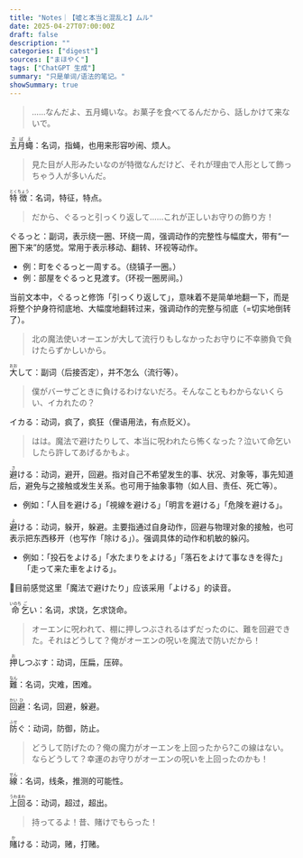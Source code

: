 ```yaml
---
title: "Notes｜【嘘と本当と混乱と】ムル"
date: 2025-04-27T07:00:00Z
draft: false
description: ""
categories: ["digest"]
sources: ["まほやく"]
tags: ["ChatGPT 生成"]
summary: "只是单词/语法的笔记。"
showSummary: true
---
```


>……なんだよ、五月蠅いな。お菓子を食べてるんだから、話しかけて来ないで。

<ruby>五月蠅<rt>さばえ</rt></ruby>：名词，指蝇，也用来形容吵闹、烦人。

>見た目が人形みたいなのが特徴なんだけど、それが理由で人形として飾っちゃう人が多いんだ。

<ruby>特<rt>とく</rt></ruby><ruby>徴<rt>ちょう</rt></ruby>：名词，特征，特点。

>だから、ぐるっと引っくり返して……これが正しいお守りの飾り方！

ぐるっと：副词，表示绕一圈、环绕一周，强调动作的完整性与幅度大，带有“一圈下来”的感觉。常用于表示移动、翻转、环视等动作。

- 例：町をぐるっと一周する。（绕镇子一圈。）
- 例：部屋をぐるっと見渡す。（环视一圈房间。）

当前文本中，ぐるっと修饰「引っくり返して」，意味着不是简单地翻一下，而是将整个护身符彻底地、大幅度地翻转过来，强调动作的完整与彻底（=切实地倒转了）。

>北の魔法使いオーエンが大して流行りもしなかったお守りに不幸勝負で負けたらずかしいから。

<ruby>大<rt>おお</rt></ruby>して：副词（后接否定），并不怎么（流行等）。

>僕がバーサごときに負けるわけないだろ。そんなこともわからないくらい、イカれたの？

イカる：动词，疯了，疯狂（俚语用法，有点贬义）。

>はは。魔法で避けたりして、本当に呪われたら怖くなった？泣いて命乞いしたら許してあげるかもよ。

<ruby>避<rt>さ</rt></ruby>ける：动词，避开，回避。指对自己不希望发生的事、状况、对象等，事先知道后，避免与之接触或发生关系。也可用于抽象事物（如人目、责任、死亡等）。
- 例如：「人目を避ける」「視線を避ける」「明言を避ける」「危険を避ける」。

<ruby>避<rt>よ</rt></ruby>ける：动词，躲开，躲避。主要指通过自身动作，回避与物理对象的接触，也可表示把东西移开（也写作「除ける」）。强调具体的动作和机敏的躲闪。
- 例如：「投石をよける」「水たまりをよける」「落石をよけて事なきを得た」「走って来た車をよける」。

🤔目前感觉这里「魔法で避けたり」应该采用「よける」的读音。

<ruby>命<rt>いのち</rt></ruby><ruby>乞<rt>ご</rt></ruby>い：名词，求饶，乞求饶命。

>オーエンに呪われて、棚に押しつぶされるはずだったのに、難を回避できた。それはどうして？俺がオーエンの呪いを魔法で防いだから！

<ruby>押<rt>お</rt></ruby>しつぶす：动词，压扁，压碎。

<ruby>難<rt>なん</rt></ruby>：名词，灾难，困难。

<ruby>回<rt>かい</rt></ruby><ruby>避<rt>ひ</rt></ruby>：名词，回避，躲避。

<ruby>防<rt>ふせ</rt></ruby>ぐ：动词，防御，防止。

>どうして防げたの？俺の魔力がオーエンを上回ったから?この線はない。ならどうして？幸運のお守りがオーエンの呪いを上回ったのかも！

<ruby>線<rt>せん</rt></ruby>：名词，线条，推测的可能性。

<ruby>上<rt>うわ</rt></ruby><ruby>回<rt>まわ</rt></ruby>る：动词，超过，超出。

>持ってるよ！昔、賭けでもらった！

<ruby>賭<rt>か</rt></ruby>ける：动词，赌，打赌。